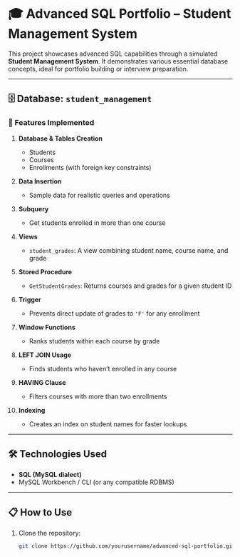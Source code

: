# 🎓 Advanced SQL Portfolio – Student Management System

This project showcases advanced SQL capabilities through a simulated **Student Management System**. It demonstrates various essential database concepts, ideal for portfolio building or interview preparation.

---

## 🗄️ Database: `student_management`

### 🔧 Features Implemented

1. **Database & Tables Creation**  
   - Students  
   - Courses  
   - Enrollments (with foreign key constraints)

2. **Data Insertion**  
   - Sample data for realistic queries and operations

3. **Subquery**  
   - Get students enrolled in more than one course

4. **Views**  
   - `student_grades`: A view combining student name, course name, and grade

5. **Stored Procedure**  
   - `GetStudentGrades`: Returns courses and grades for a given student ID

6. **Trigger**  
   - Prevents direct update of grades to `'F'` for any enrollment

7. **Window Functions**  
   - Ranks students within each course by grade

8. **LEFT JOIN Usage**  
   - Finds students who haven’t enrolled in any course

9. **HAVING Clause**  
   - Filters courses with more than two enrollments

10. **Indexing**  
    - Creates an index on student names for faster lookups

---

## 🛠️ Technologies Used

- **SQL (MySQL dialect)**
- MySQL Workbench / CLI (or any compatible RDBMS)
  
---

## 📋 How to Use

1. Clone the repository:
   ```bash
   git clone https://github.com/yourusername/advanced-sql-portfolio.git
